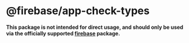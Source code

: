 # @firebase/app-check-types

**This package is not intended for direct usage, and should only be used via the officially supported [firebase](https://www.npmjs.com/package/firebase) package.**
